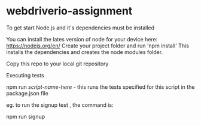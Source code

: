 # webdriverio-assignment


To get start Node.js and it's dependencies must be installed 

You can install the lates version of node for your device here: https://nodejs.org/en/
Create your project folder and run 'npm install'
This installs the dependencies and creates the node modules folder.

Copy this repo to your local git repository 

Executing tests

npm run *script-name-here* - this runs the tests specified for this script in the package.json file

eg. to run the signup test , the command is:

npm run signup
